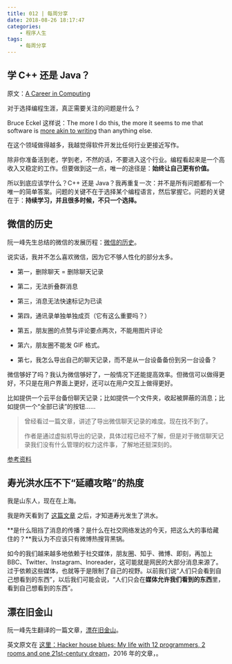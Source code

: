 ```yaml
---
title: 012 | 每周分享
date: 2018-08-26 18:17:47
categories:
	- 程序人生
tags:
	- 每周分享
---
```


## 学 C++ 还是 Java？

原文：[A Career in Computing](https://www.artima.com/weblogs/viewpost.jsp?thread=259358)

对于选择编程生涯，真正需要关注的问题是什么？

Bruce Eckel 这样说：The more I do this, the more it seems to me that software is [more akin to writing](http://www.artima.com/weblogs/viewpost.jsp?thread=255898) than anything else. 

在这个领域做得越多，我越觉得软件开发比任何行业更接近写作。

<!-- more -->

除非你准备活到老，学到老，不然的话，不要进入这个行业。编程看起来是一个高收入又稳定的工作。但要做到这一点，唯一的途径是：**始终让自己更有价值。**

所以到底应该学什么？C++ 还是 Java？我再重复一次：并不是所有问题都有一个唯一的简单答案。问题的关键不在于选择某个编程语言，然后掌握它。问题的关键在于：**持续学习，并且很多时候，不只一个选择。**

## 微信的历史

阮一峰先生总结的微信的发展历程：[微信的历史](http://www.ruanyifeng.com/blog/2018/08/weixin.html)。

说实话，我并不怎么喜欢微信，因为它不够人性化的部分太多。

- 第一，删除聊天 = 删除聊天记录

- 第二，无法折叠群消息
- 第三，消息无法快速标记为已读
- 第四，通讯录单独单独成页（它有这么重要吗？）
- 第五，朋友圈的点赞与评论要点两次，不能用图片评论
- 第六，朋友圈不能发 GIF 格式。
- 第七，我怎么导出自己的聊天记录，而不是从一台设备备份到另一台设备？

微信够好了吗？我认为微信够好了，一般情况下还能提高效率。但微信可以做得更好，不只是在用户界面上更好，还可以在用户交互上做得更好。

比如提供一个云平台备份聊天记录；比如提供一个文件夹，收起被屏蔽的消息；比如提供一个“全部已读”的按钮……

> 曾经看过一篇文章，讲述了导出微信聊天记录的难度。现在找不到了。
>
> 作者是通过虚拟机导出的记录，具体过程已经不了解，但是对于微信聊天记录我们没有什么管理的权力这件事，了解地还挺深刻的。

[参考资料](https://mp.weixin.qq.com/s/LpK-gbTh57uoMJdAyO67Pw)

## 寿光洪水压不下“延禧攻略”的热度

我是山东人，现在在上海。

我是昨天看到了 [这篇文章](https://zhuanlan.zhihu.com/p/42916214) 之后，才知道寿光发生了洪水。

**是什么阻挡了消息的传播？是什么在社交网络发达的今天，把这么大的事给藏住的？**我认为不应该只有微博热搜背黑锅。

如今的我们越来越多地依赖于社交媒体，朋友圈、知乎、微博、即刻，再加上 BBC、Twitter、Instagram、Inoreader，这可能就是网民的大部分消息来源了。过于依赖这些媒体，也就等于是限制了自己的视野。以前我们说“人们只会看到自己想看到的东西”，以后我们可能会说，“人们只会在**媒体允许我们看到的东西**里，看到自己想看到的东西”。

## 漂在旧金山

阮一峰先生翻译的一篇文章，[漂在旧金山](http://www.ruanyifeng.com/blog/2018/08/san-francisco.html)。

英文原文在 [这里：Hacker house blues: My life with 12 programmers, 2 rooms and one 21st-century dream](https://www.salon.com/2016/09/17/hacker-house-blues-my-life-with-12-programmers-2-rooms-and-one-21st-century-dream/)，2016 年的文章，。